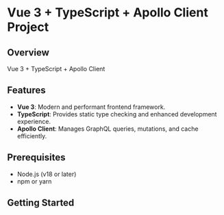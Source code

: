 # Vue 3 + TypeScript + Apollo Client Project

## Overview
Vue 3 + TypeScript + Apollo Client

## Features

- **Vue 3**: Modern and performant frontend framework.
- **TypeScript**: Provides static type checking and enhanced development experience.
- **Apollo Client**: Manages GraphQL queries, mutations, and cache efficiently.

## Prerequisites

- Node.js (v18 or later)
- npm or yarn

## Getting Started

